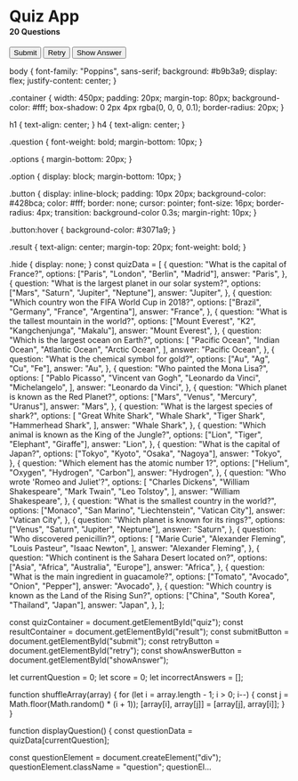 <!DOCTYPE html>
<html>
  <head>
    <title>Talha - Quiz Game</title>
    <link rel="stylesheet" href="style.css" />
    <link rel="icon" href="https://i.ibb.co/M6KTWnf/pic.jpg" />
</head>
  <body>
    <div class="container">
      <h1 style="margin-bottom: 2px;">Quiz App</h1>
      <h4 style="margin-top: 0px;">20 Questions</h4>
      <div id="quiz"></div>
      <div id="result" class="result"></div>
      <button id="submit" class="button">Submit</button>
      <button id="retry" class="button hide">Retry</button>
      <button id="showAnswer" class="button hide">Show Answer</button>
    </div>
    <script src="script.js"></script>
  </body>
</html>

body {
  font-family: "Poppins", sans-serif;
  background: #b9b3a9;
  display: flex;
  justify-content: center;
}

.container {
  width: 450px;
  padding: 20px;
  margin-top: 80px;
  background-color: #fff;
  box-shadow: 0 2px 4px rgba(0, 0, 0, 0.1);
  border-radius: 20px;
}

h1 {
  text-align: center;
}
h4 {
  text-align: center;
}

.question {
  font-weight: bold;
  margin-bottom: 10px;
}

.options {
  margin-bottom: 20px;
}

.option {
  display: block;
  margin-bottom: 10px;
}

.button {
  display: inline-block;
  padding: 10px 20px;
  background-color: #428bca;
  color: #fff;
  border: none;
  cursor: pointer;
  font-size: 16px;
  border-radius: 4px;
  transition: background-color 0.3s;
  margin-right: 10px;
}

.button:hover {
  background-color: #3071a9;
}

.result {
  text-align: center;
  margin-top: 20px;
  font-weight: bold;
}

.hide {
  display: none;
}
const quizData = [
  {
    question: "What is the capital of France?",
    options: ["Paris", "London", "Berlin", "Madrid"],
    answer: "Paris",
  },
  {
    question: "What is the largest planet in our solar system?",
    options: ["Mars", "Saturn", "Jupiter", "Neptune"],
    answer: "Jupiter",
  },
  {
    question: "Which country won the FIFA World Cup in 2018?",
    options: ["Brazil", "Germany", "France", "Argentina"],
    answer: "France",
  },
  {
    question: "What is the tallest mountain in the world?",
    options: ["Mount Everest", "K2", "Kangchenjunga", "Makalu"],
    answer: "Mount Everest",
  },
  {
    question: "Which is the largest ocean on Earth?",
    options: [
      "Pacific Ocean",
      "Indian Ocean",
      "Atlantic Ocean",
      "Arctic Ocean",
    ],
    answer: "Pacific Ocean",
  },
  {
    question: "What is the chemical symbol for gold?",
    options: ["Au", "Ag", "Cu", "Fe"],
    answer: "Au",
  },
  {
    question: "Who painted the Mona Lisa?",
    options: [
      "Pablo Picasso",
      "Vincent van Gogh",
      "Leonardo da Vinci",
      "Michelangelo",
    ],
    answer: "Leonardo da Vinci",
  },
  {
    question: "Which planet is known as the Red Planet?",
    options: ["Mars", "Venus", "Mercury", "Uranus"],
    answer: "Mars",
  },
  {
    question: "What is the largest species of shark?",
    options: [
      "Great White Shark",
      "Whale Shark",
      "Tiger Shark",
      "Hammerhead Shark",
    ],
    answer: "Whale Shark",
  },
  {
    question: "Which animal is known as the King of the Jungle?",
    options: ["Lion", "Tiger", "Elephant", "Giraffe"],
    answer: "Lion",
  },
  {
    question: "What is the capital of Japan?",
    options: ["Tokyo", "Kyoto", "Osaka", "Nagoya"],
    answer: "Tokyo",
  },
  {
    question: "Which element has the atomic number 1?",
    options: ["Helium", "Oxygen", "Hydrogen", "Carbon"],
    answer: "Hydrogen",
  },
  {
    question: "Who wrote 'Romeo and Juliet'?",
    options: [
      "Charles Dickens",
      "William Shakespeare",
      "Mark Twain",
      "Leo Tolstoy",
    ],
    answer: "William Shakespeare",
  },
  {
    question: "What is the smallest country in the world?",
    options: ["Monaco", "San Marino", "Liechtenstein", "Vatican City"],
    answer: "Vatican City",
  },
  {
    question: "Which planet is known for its rings?",
    options: ["Venus", "Saturn", "Jupiter", "Neptune"],
    answer: "Saturn",
  },
  {
    question: "Who discovered penicillin?",
    options: [
      "Marie Curie",
      "Alexander Fleming",
      "Louis Pasteur",
      "Isaac Newton",
    ],
    answer: "Alexander Fleming",
  },
  {
    question: "Which continent is the Sahara Desert located on?",
    options: ["Asia", "Africa", "Australia", "Europe"],
    answer: "Africa",
  },
  {
    question: "What is the main ingredient in guacamole?",
    options: ["Tomato", "Avocado", "Onion", "Pepper"],
    answer: "Avocado",
  },
  {
    question: "Which country is known as the Land of the Rising Sun?",
    options: ["China", "South Korea", "Thailand", "Japan"],
    answer: "Japan",
  },
];

const quizContainer = document.getElementById("quiz");
const resultContainer = document.getElementById("result");
const submitButton = document.getElementById("submit");
const retryButton = document.getElementById("retry");
const showAnswerButton = document.getElementById("showAnswer");

let currentQuestion = 0;
let score = 0;
let incorrectAnswers = [];

function shuffleArray(array) {
  for (let i = array.length - 1; i > 0; i--) {
    const j = Math.floor(Math.random() * (i + 1));
    [array[i], array[j]] = [array[j], array[i]];
  }
}

function displayQuestion() {
  const questionData = quizData[currentQuestion];

  const questionElement = document.createElement("div");
  questionElement.className = "question";
  questionEl…


